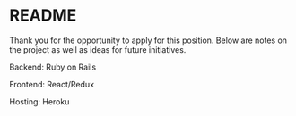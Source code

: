 # README

Thank you for the opportunity to apply for this position. Below are notes on the project as well as ideas for future initiatives.

Backend: Ruby on Rails

Frontend: React/Redux

Hosting: Heroku


